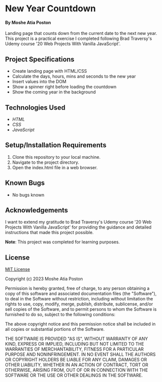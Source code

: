 # New Year Countdown

#### By **Moshe Atia Poston**

Landing page that counts down from the current date to the next new year. This project is a practical exercise I completed following Brad Traversy's Udemy course '20 Web Projects With Vanilla JavaScript'.


## Project Specifications

- Create landing page with HTML/CSS
- Calculate the days, hours, mins and seconds to the new year
- Insert values into the DOM
- Show a spinner right before loading the countdown
- Show the coming year in the background


## Technologies Used

* _HTML_
* _CSS_
* _JavaScript_


## Setup/Installation Requirements

1. Clone this repository to your local machine.
2. Navigate to the project directory.
3. Open the index.html file in a web browser.


## Known Bugs

* No bugs known


## Acknowledgements

I want to extend my gratitude to Brad Traversy's Udemy course '20 Web Projects With Vanilla JavaScript' for providing the guidance and detailed instructions that made this project possible.

**Note**: This project was completed for learning purposes.


## License

[MIT License](https://choosealicense.com/licenses/mit/)

Copyright (c) 2023 Moshe Atia Poston

Permission is hereby granted, free of charge, to any person obtaining a copy
of this software and associated documentation files (the "Software"), to deal
in the Software without restriction, including without limitation the rights
to use, copy, modify, merge, publish, distribute, sublicense, and/or sell
copies of the Software, and to permit persons to whom the Software is
furnished to do so, subject to the following conditions:

The above copyright notice and this permission notice shall be included in all
copies or substantial portions of the Software.

THE SOFTWARE IS PROVIDED "AS IS", WITHOUT WARRANTY OF ANY KIND, EXPRESS OR
IMPLIED, INCLUDING BUT NOT LIMITED TO THE WARRANTIES OF MERCHANTABILITY,
FITNESS FOR A PARTICULAR PURPOSE AND NONINFRINGEMENT. IN NO EVENT SHALL THE
AUTHORS OR COPYRIGHT HOLDERS BE LIABLE FOR ANY CLAIM, DAMAGES OR OTHER
LIABILITY, WHETHER IN AN ACTION OF CONTRACT, TORT OR OTHERWISE, ARISING FROM,
OUT OF OR IN CONNECTION WITH THE SOFTWARE OR THE USE OR OTHER DEALINGS IN THE
SOFTWARE.